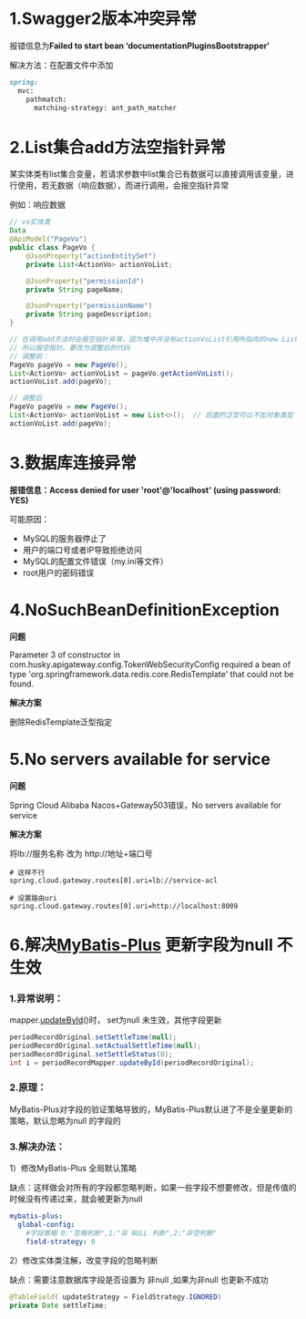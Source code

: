 # 1.Swagger2版本冲突异常

报错信息为**Failed to start bean ‘documentationPluginsBootstrapper‘**

解决方法：在配置文件中添加

```markdown
spring:
  mvc:
    pathmatch:
      matching-strategy: ant_path_matcher
```

# 2.List集合add方法空指针异常

某实体类有list集合变量，若请求参数中list集合已有数据可以直接调用该变量，进行使用，若无数据（响应数据），而进行调用，会报空指针异常

例如：响应数据

```java
// vo实体类
Data
@ApiModel("PageVo")
public class PageVo {
    @JsonProperty("actionEntitySet")
    private List<ActionVo> actionVoList;

    @JsonProperty("permissionId")
    private String pageName;

    @JsonProperty("permissionName")
    private String pageDescription;
}

// 在调用add方法时会报空指针异常，因为堆中并没有actionVoList引用所指向的new List<ActionVo>()对象，为null
// 所以报空指针。要改为调整后的代码
// 调整前：
PageVo pageVo = new PageVo();
List<ActionVo> actionVoList = pageVo.getActionVoList();
actionVoList.add(pageVo);

// 调整后
PageVo pageVo = new PageVo();
List<ActionVo> actionVoList = new List<>();  // 后面的泛型可以不加对象类型
actionVoList.add(pageVo);

```

# 3.数据库连接异常

**报错信息：Access denied for user 'root'@'localhost' (using password: YES)**

可能原因：

- MySQL的服务器停止了
- 用户的端口号或者IP导致拒绝访问
- MySQL的配置文件错误（my.ini等文件）
- root用户的密码错误



# 4.NoSuchBeanDefinitionException

**问题**

Parameter 3 of constructor in com.husky.apigateway.config.TokenWebSecurityConfig required a bean of type 'org.springframework.data.redis.core.RedisTemplate' that could not be found.

**解决方案**

删除RedisTemplate泛型指定



# 5.No servers available for service

**问题**

Spring Cloud Alibaba Nacos+Gateway503错误，No servers available for service

**解决方案**

将lb://服务名称   改为  http://地址+端口号

```properties
# 这样不行
spring.cloud.gateway.routes[0].uri=lb://service-acl

# 设置路由uri  
spring.cloud.gateway.routes[0].uri=http://localhost:8009
```



# 6.解决[MyBatis-Plus](https://so.csdn.net/so/search?q=MyBatis-Plus&spm=1001.2101.3001.7020) 更新字段为null 不生效

### 1.异常说明：

mapper.[updateById](https://so.csdn.net/so/search?q=updateById&spm=1001.2101.3001.7020)()时， set为null 未生效，其他字段更新

```java
periodRecordOriginal.setSettleTime(null);
periodRecordOriginal.setActualSettleTime(null);
periodRecordOriginal.setSettleStatus(0);
int i = periodRecordMapper.updateById(periodRecordOriginal);
```

### 2.原理：

MyBatis-Plus对字段的验证策略导致的，MyBatis-Plus默认进了不是全量更新的策略，默认忽略为null 的字段的

### 3.解决办法：

1）修改MyBatis-Plus 全局默认策略

缺点：这样做会对所有的字段都忽略判断，如果一些字段不想要修改，但是传值的时候没有传递过来，就会被更新为null

```yaml
mybatis-plus:
  global-config:
  	#字段策略 0:"忽略判断",1:"非 NULL 判断",2:"非空判断"
    field-strategy: 0
```

2）修改实体类注解，改变字段的忽略判断

缺点：需要注意数据库字段是否设置为 非null ,如果为非null 也更新不成功

```java
@TableField( updateStrategy = FieldStrategy.IGNORED)
private Date settleTime;
```

